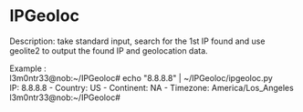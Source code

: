 # IPGeoloc

Description: take standard input, search for the 1st IP found and use geolite2 to output the found IP and geolocation data.  

Example :  
l3m0ntr33@nob:~/IPGeoloc# echo "8.8.8.8" | ~/IPGeoloc/ipgeoloc.py  
IP: 8.8.8.8 -  Country: US -  Continent: NA -  Timezone: America/Los_Angeles  
l3m0ntr33@nob:~/IPGeoloc#  

